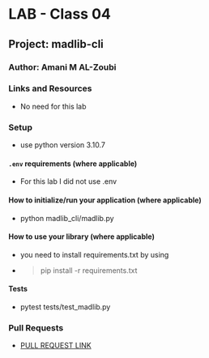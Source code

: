 # LAB - Class 04

## Project: madlib-cli

### Author: Amani M AL-Zoubi

### Links and Resources
- No need for this lab

### Setup
- use python version 3.10.7

#### `.env` requirements (where applicable)

- For this lab I did not use .env

#### How to initialize/run your application (where applicable)

-  python madlib_cli/madlib.py

#### How to use your library (where applicable)
- you need to install requirements.txt by using 
- > pip install -r requirements.txt 
#### Tests

- pytest tests/test_madlib.py

### Pull Requests
- [PULL REQUEST LINK](https://github.com/amani51/madlib-cli/pull/3)